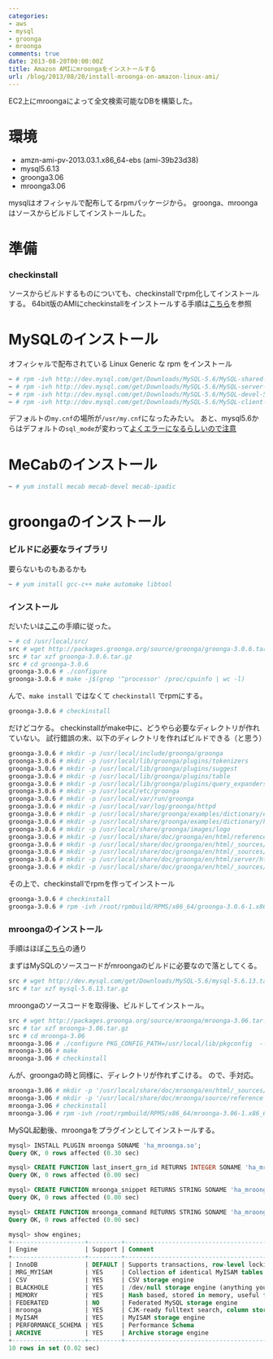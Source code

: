 ```yaml
---
categories:
- aws
- mysql
- groonga
- mroonga
comments: true
date: 2013-08-20T00:00:00Z
title: Amazon AMIにmroongaをインストールする
url: /blog/2013/08/20/install-mroonga-on-amazon-linux-ami/
---
```


EC2上にmroongaによって全文検索可能なDBを構築した。

<!--more-->

環境
====

- amzn-ami-pv-2013.03.1.x86_64-ebs (ami-39b23d38)
- mysql5.6.13
- groonga3.06
- mroonga3.06

mysqlはオフィシャルで配布してるrpmパッケージから。
groonga、mroongaはソースからビルドしてインストールした。

準備
====

### checkinstall

ソースからビルドするものについても、checkinstallでrpm化してインストールする。
64bit版のAMIにcheckinstallをインストールする手順は[こちら](http://massat.jp/blog/2013/02/16/install-checkinstall-on-amazon-ami-64bit/)を参照

MySQLのインストール
===================

オフィシャルで配布されている Linux Generic な rpm をインストール

```sh
~ # rpm -ivh http://dev.mysql.com/get/Downloads/MySQL-5.6/MySQL-shared-compat-5.6.13-1.linux_glibc2.5.x86_64.rpm/from/http://cdn.mysql.com/
~ # rpm -ivh http://dev.mysql.com/get/Downloads/MySQL-5.6/MySQL-server-5.6.13-1.linux_glibc2.5.x86_64.rpm/from/http://cdn.mysql.com/
~ # rpm -ivh http://dev.mysql.com/get/Downloads/MySQL-5.6/MySQL-devel-5.6.13-1.linux_glibc2.5.x86_64.rpm/from/http://cdn.mysql.com/
~ # rpm -ivh http://dev.mysql.com/get/Downloads/MySQL-5.6/MySQL-client-5.6.13-1.linux_glibc2.5.x86_64.rpm/from/http://cdn.mysql.com/
```

デフォルトの`my.cnf`の場所が`/usr/my.cnf`になったみたい。
あと、mysql5.6からはデフォルトの`sql_mode`が変わって[よくエラーになるらしいので注意](https://www.google.co.jp/search?q=mysql+5.6+sql_mode)


MeCabのインストール
===================

```sh
~ # yum install mecab mecab-devel mecab-ipadic
```

groongaのインストール
=====================

### ビルドに必要なライブラリ

要らないものもあるかも

```sh
~ # yum install gcc-c++ make automake libtool
```

### インストール

だいたいは[ここ](http://groonga.org/ja/docs/install/centos.html#build-from-source)の手順に従った。

```sh
~ # cd /usr/local/src/
src # wget http://packages.groonga.org/source/groonga/groonga-3.0.6.tar.gz
src # tar xzf groonga-3.0.6.tar.gz
src # cd groonga-3.0.6
groonga-3.0.6 # ./configure
groonga-3.0.6 # make -j$(grep '^processor' /proc/cpuinfo | wc -l)
```

んで、`make install` ではなくて `checkinstall` でrpmにする。

```sh
groonga-3.0.6 # checkinstall
```

だけどコケる。
checkinstallがmake中に、どうやら必要なディレクトリが作れていない。
試行錯誤の末、以下のディレクトリを作ればビルドできる（と思う）

```sh
groonga-3.0.6 # mkdir -p /usr/local/include/groonga/groonga
groonga-3.0.6 # mkdir -p /usr/local/lib/groonga/plugins/tokenizers
groonga-3.0.6 # mkdir -p /usr/local/lib/groonga/plugins/suggest
groonga-3.0.6 # mkdir -p /usr/local/lib/groonga/plugins/table
groonga-3.0.6 # mkdir -p /usr/local/lib/groonga/plugins/query_expanders
groonga-3.0.6 # mkdir -p /usr/local/etc/groonga
groonga-3.0.6 # mkdir -p /usr/local/var/run/groonga
groonga-3.0.6 # mkdir -p /usr/local/var/log/groonga/httpd
groonga-3.0.6 # mkdir -p /usr/local/share/groonga/examples/dictionary/edict
groonga-3.0.6 # mkdir -p /usr/local/share/groonga/examples/dictionary/html/css/smoothness/images
groonga-3.0.6 # mkdir -p /usr/local/share/groonga/images/logo
groonga-3.0.6 # mkdir -p /usr/local/share/doc/groonga/en/html/reference/command
groonga-3.0.6 # mkdir -p /usr/local/share/doc/groonga/en/html/_sources/contribution/development
groonga-3.0.6 # mkdir -p /usr/local/share/doc/groonga/en/html/_sources/reference/api
groonga-3.0.6 # mkdir -p /usr/local/share/doc/groonga/en/html/server/http
groonga-3.0.6 # mkdir -p /usr/local/share/doc/groonga/en/html/_sources/server/http
```

その上で、checkinstallでrpmを作ってインストール

```sh
groonga-3.0.6 # checkinstall
groonga-3.0.6 # rpm -ivh /root/rpmbuild/RPMS/x86_64/groonga-3.0.6-1.x86_64.rpm
```

### mroongaのインストール

手順はほぼ[こちら](http://mroonga.org/ja/docs/install.html#install-from-the-source-code)の通り

まずはMySQLのソースコードがmroongaのビルドに必要なので落としてくる。

```sh
src # wget http://dev.mysql.com/get/Downloads/MySQL-5.6/mysql-5.6.13.tar.gz/from/http://cdn.mysql.com/
src # tar xzf mysql-5.6.13.tar.gz
```

mroongaのソースコードを取得後、ビルドしてインストール。

```sh
src # wget http://packages.groonga.org/source/mroonga/mroonga-3.06.tar.gz
src # tar xzf mroonga-3.06.tar.gz
src # cd mroonga-3.06
mroonga-3.06 # ./configure PKG_CONFIG_PATH=/usr/local/lib/pkgconfig  --with-mysql-source=/usr/local/src/mysql-5.6.13 --with-mysql-config=/usr/bin/mysql_config
mroonga-3.06 # make
mroonga-3.06 # checkinstall
```

んが、groongaの時と同様に、ディレクトリが作れずこける。
ので、手対応。

```sh
mroonga-3.06 # mkdir -p '/usr/local/share/doc/mroonga/en/html/_sources/dev
mroonga-3.06 # mkdir -p '/usr/local/share/doc/mroonga/source/reference'
mroonga-3.06 # checkinstall
mroonga-3.06 # rpm -ivh /root/rpmbuild/RPMS/x86_64/mroonga-3.06-1.x86_64.rpm
```

MySQL起動後、mroongaをプラグインとしてインストールする。

```sql
mysql> INSTALL PLUGIN mroonga SONAME 'ha_mroonga.so';
Query OK, 0 rows affected (0.30 sec)

mysql> CREATE FUNCTION last_insert_grn_id RETURNS INTEGER SONAME 'ha_mroonga.so';
Query OK, 0 rows affected (0.00 sec)

mysql> CREATE FUNCTION mroonga_snippet RETURNS STRING SONAME 'ha_mroonga.so';
Query OK, 0 rows affected (0.00 sec)

mysql> CREATE FUNCTION mroonga_command RETURNS STRING SONAME 'ha_mroonga.so';
Query OK, 0 rows affected (0.00 sec)

mysql> show engines;
+--------------------+---------+----------------------------------------------------------------+--------------+------+------------+
| Engine             | Support | Comment                                                        | Transactions | XA   | Savepoints |
+--------------------+---------+----------------------------------------------------------------+--------------+------+------------+
| InnoDB             | DEFAULT | Supports transactions, row-level locking, and foreign keys     | YES          | YES  | YES        |
| MRG_MYISAM         | YES     | Collection of identical MyISAM tables                          | NO           | NO   | NO         |
| CSV                | YES     | CSV storage engine                                             | NO           | NO   | NO         |
| BLACKHOLE          | YES     | /dev/null storage engine (anything you write to it disappears) | NO           | NO   | NO         |
| MEMORY             | YES     | Hash based, stored in memory, useful for temporary tables      | NO           | NO   | NO         |
| FEDERATED          | NO      | Federated MySQL storage engine                                 | NULL         | NULL | NULL       |
| mroonga            | YES     | CJK-ready fulltext search, column store                        | NO           | NO   | NO         |
| MyISAM             | YES     | MyISAM storage engine                                          | NO           | NO   | NO         |
| PERFORMANCE_SCHEMA | YES     | Performance Schema                                             | NO           | NO   | NO         |
| ARCHIVE            | YES     | Archive storage engine                                         | NO           | NO   | NO         |
+--------------------+---------+----------------------------------------------------------------+--------------+------+------------+
10 rows in set (0.02 sec)
```
